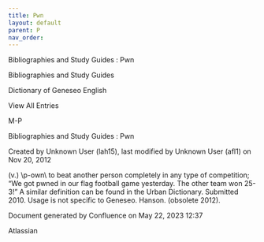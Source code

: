 ```yaml
---
title: Pwn
layout: default
parent: P
nav_order:
---
```


Bibliographies and Study Guides : Pwn

Bibliographies and Study Guides

Dictionary of Geneseo English

View All Entries

M-P

Bibliographies and Study Guides : Pwn

Created by  Unknown User (lah15), last modified by  Unknown User (afl1) on Nov 20, 2012

(v.) \p-own\ to beat another person completely in any type of competition; “We got pwned in our flag football game yesterday. The other team won 25-3!” A similar definition can be found in the Urban Dictionary. Submitted 2010. Usage is not specific to Geneseo. Hanson. (obsolete 2012).

Document generated by Confluence on May 22, 2023 12:37

Atlassian
